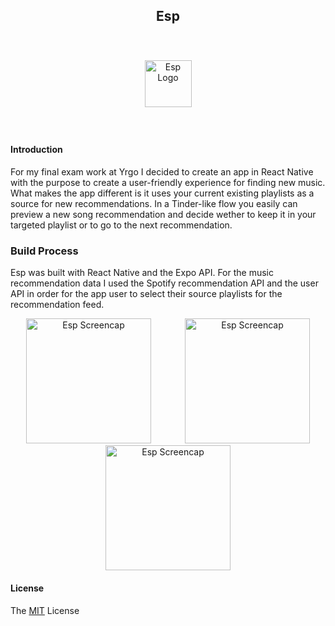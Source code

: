 <h2 align="center">Esp</h2>
<p style="padding: 40px;" align="center">
    <img alt="Esp Logo" title="Photoify"
    src="https://i.imgur.com/ijm0MzL.png" width="75">
</p>

#### Introduction

For my final exam work at Yrgo I decided to create an app in React Native with the purpose to create a user-friendly experience for finding new music. What makes the app different is it uses your current existing playlists as a source for new recommendations. In a Tinder-like flow you easily can preview a new song recommendation and decide wether to keep it in your targeted playlist or to go to the next recommendation.

### Build Process

Esp was built with React Native and the Expo API. For the music recommendation data I used the Spotify recommendation API and the user API in order for the app user to select their source playlists for the recommendation feed.

<p align="center">
    <img style="margin:0 25px" alt="Esp Screencap" title="Screencap"
    src="https://i.imgur.com/26wHToI.jpg" width="200">
    <img style="margin:0 25px" alt="Esp Screencap" title="Screencap"
    src="https://i.imgur.com/Yr2uxIJ.jpg" width="200">
    <img style="margin:0 25px" alt="Esp Screencap" title="Screencap"
    src="https://i.imgur.com/IgM2VH4.jpg" width="200">
</p>

#### License

The [MIT](https://github.com/gsvendsen/esp/blob/master/LICENSE) License
